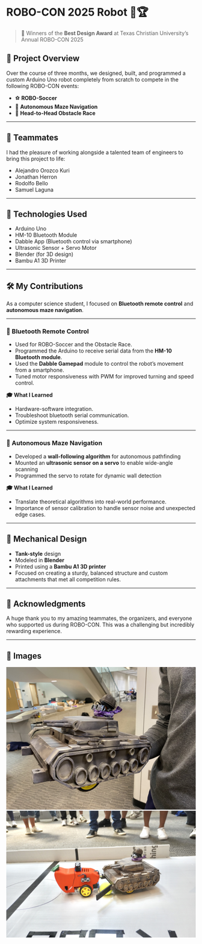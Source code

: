 # ROBO-CON 2025 Robot 🤖🏆

>🏅 Winners of the **Best Design Award** at Texas Christian University’s Annual ROBO-CON 2025

## 🧠 Project Overview
Over the course of three months, we designed, built, and programmed a custom Arduino Uno robot completely from scratch to compete in the following ROBO-CON events:

- ⚽ **ROBO-Soccer** 
- 🧭 **Autonomous Maze Navigation** 
- 🏁 **Head-to-Head Obstacle Race** 

---

## 👥 Teammates
I had the pleasure of working alongside a talented team of engineers to bring this project to life:
- Alejandro Orozco Kuri
- Jonathan Herron
- Rodolfo Bello
- Samuel Laguna

---

## 🔧 Technologies Used
- Arduino Uno
- HM-10 Bluetooth Module
- Dabble App (Bluetooth control via smartphone)
- Ultrasonic Sensor + Servo Motor
- Blender (for 3D design)
- Bambu A1 3D Printer

---

## 🛠 My Contributions
As a computer science student, I focused on **Bluetooth remote control** and **autonomous maze navigation**.

---

### 🔵 Bluetooth Remote Control
- Used for ROBO-Soccer and the Obstacle Race.
- Programmed the Arduino to receive serial data from the **HM-10 Bluetooth module**.
- Used the **Dabble Gamepad** module to control the robot’s movement from a smartphone. 
- Tuned motor responsiveness with PWM for improved turning and speed control.

**🎓 What I Learned**
- Hardware-software integration.
- Troubleshoot bluetooth serial communication.
- Optimize system responsiveness.

---

### 🤖 Autonomous Maze Navigation
- Developed a **wall-following algorithm** for autonomous pathfinding  
- Mounted an **ultrasonic sensor on a servo** to enable wide-angle scanning
- Programmed the servo to rotate for dynamic wall detection

**🎓 What I Learned**
- Translate theoretical algorithms into real-world performance.
- Importance of sensor calibration to handle sensor noise and unexpected edge cases.

---

## 🧱 Mechanical Design
- **Tank-style** design
-  Modeled in **Blender**
-  Printed using a **Bambu A1 3D printer**
- Focused on creating a sturdy, balanced structure and custom attachments that met all competition rules.

---

## 🙏 Acknowledgments
A huge thank you to my amazing teammates, the organizers, and everyone who supported us during ROBO-CON. This was a challenging but incredibly rewarding experience.

---

## 📸 Images
![Our Robot](images/Robot.jpg)  
![ROBO-Soccer](images/Robo-Soccer.JPG)  
